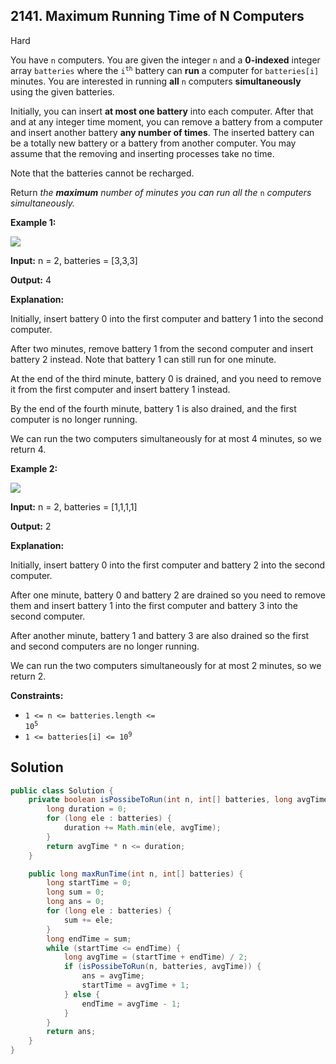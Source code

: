 ## 2141\. Maximum Running Time of N Computers

Hard

You have `n` computers. You are given the integer `n` and a **0-indexed** integer array `batteries` where the <code>i<sup>th</sup></code> battery can **run** a computer for `batteries[i]` minutes. You are interested in running **all** `n` computers **simultaneously** using the given batteries.

Initially, you can insert **at most one battery** into each computer. After that and at any integer time moment, you can remove a battery from a computer and insert another battery **any number of times**. The inserted battery can be a totally new battery or a battery from another computer. You may assume that the removing and inserting processes take no time.

Note that the batteries cannot be recharged.

Return _the **maximum** number of minutes you can run all the_ `n` _computers simultaneously._

**Example 1:**

![](https://assets.leetcode.com/uploads/2022/01/06/example1-fit.png)

**Input:** n = 2, batteries = [3,3,3]

**Output:** 4

**Explanation:** 

Initially, insert battery 0 into the first computer and battery 1 into the second computer. 

After two minutes, remove battery 1 from the second computer and insert battery 2 instead. Note that battery 1 can still run for one minute.

At the end of the third minute, battery 0 is drained, and you need to remove it from the first computer and insert battery 1 instead. 

By the end of the fourth minute, battery 1 is also drained, and the first computer is no longer running. 

We can run the two computers simultaneously for at most 4 minutes, so we return 4.

**Example 2:**

![](https://assets.leetcode.com/uploads/2022/01/06/example2.png)

**Input:** n = 2, batteries = [1,1,1,1]

**Output:** 2

**Explanation:** 

Initially, insert battery 0 into the first computer and battery 2 into the second computer. 

After one minute, battery 0 and battery 2 are drained so you need to remove them and insert battery 1 into the first computer and battery 3 into the second computer. 

After another minute, battery 1 and battery 3 are also drained so the first and second computers are no longer running. 

We can run the two computers simultaneously for at most 2 minutes, so we return 2.

**Constraints:**

*   <code>1 <= n <= batteries.length <= 10<sup>5</sup></code>
*   <code>1 <= batteries[i] <= 10<sup>9</sup></code>

## Solution

```java
public class Solution {
    private boolean isPossibeToRun(int n, int[] batteries, long avgTime) {
        long duration = 0;
        for (long ele : batteries) {
            duration += Math.min(ele, avgTime);
        }
        return avgTime * n <= duration;
    }

    public long maxRunTime(int n, int[] batteries) {
        long startTime = 0;
        long sum = 0;
        long ans = 0;
        for (long ele : batteries) {
            sum += ele;
        }
        long endTime = sum;
        while (startTime <= endTime) {
            long avgTime = (startTime + endTime) / 2;
            if (isPossibeToRun(n, batteries, avgTime)) {
                ans = avgTime;
                startTime = avgTime + 1;
            } else {
                endTime = avgTime - 1;
            }
        }
        return ans;
    }
}
```